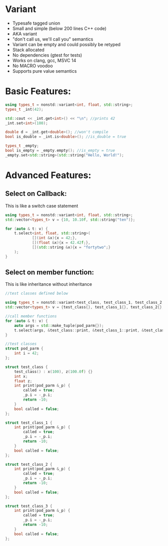 # Variant

 * Typesafe tagged union 
 * Small and simple (below 200 lines C++ code)
 * AKA variant
 * "don't call us, we'll call you" semantics
 * Variant can be empty and could possibly be retyped
 * Stack allocated
 * No dependencies (gtest for tests)
 * Works on clang, gcc, MSVC 14
 * No MACRO voodoo
 * Supports pure value semantics
 
# Basic Features:
```C++
using types_t = nonstd::variant<int, float, std::string>;
types_t _int(42);

std::cout << _int.get<int>() << "\n"; //prints 42
_int.set<int>(100);

double d = _int.get<double>(); //won't compile
bool is_double = _int.is<double>(); //is_double = true

types_t _empty;
bool is_empty = _empty.empty(); //is_empty = true
_empty.set<std::string>(std::string("Hello, World!");
```

# Advanced Features:

## Select on Callback:
This is like a switch case statement
```C++
using types_t = nonstd::variant<int, float, std::string>;
std::vector<types_t> v = {10, 10.10f, std::string("ten")};

for (auto & t: v) {
    t.select<int, float, std::string>(
            [](int &x){x = 42;},
            [](float &x){x = 42.42f;},
            [](std::string &x){x = "fortytwo";}
    );
}
```

## Select on member function:
This is like inheritance without inheritance
```C++
//test classes defined below

using types_t = nonstd::variant<test_class, test_class_1, test_class_2, test_class_3>;
std::vector<types_t> v = {test_class{}, test_class_1{}, test_class_2{}, test_class_3{}};

//call member functions
for (auto & t: v) {
    auto args = std::make_tuple(pod_parm{});
    t.select(args, &test_class::print, &test_class_1::print, &test_class_2::print);
}

//test classes
struct pod_parm {
    int i = 42;
};

struct test_class {
    test_class() : x(100), z(100.0f) {}
    int x;
    float z;
    int print(pod_parm &_p) {
        called = true;
        _p.i = -_p.i;
        return -10;
    }
    bool called = false;
};

struct test_class_1 {
    int print(pod_parm &_p) {
        called = true;
        _p.i = -_p.i;
        return -10;
    }
    bool called = false;
};

struct test_class_2 {
    int print(pod_parm &_p) {
        called = true;
        _p.i = -_p.i;
        return -10;
    }
    bool called = false;
};

struct test_class_3 {
    int print(pod_parm &_p) {
        called = true;
        _p.i = -_p.i;
        return -10;
    }
    bool called = false;
};
```
